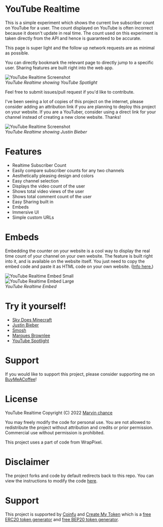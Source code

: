 # YouTube Realtime

This is a simple experiment which shows the current live subscriber count on YouTube for a user. The count displayed on YouTube is often incorrect because it doesn't update in real time. The count used on this experiment is taken directly from the API and hence is guaranteed to be accurate.

This page is super light and the follow up network requests are as minimal as possible.

You can directly bookmark the relevant page to directly jump to a specific user. Sharing features are built right into the web app.

![YouTube Realtime Screenshot](res/Example1.png)<br/>
_YouTube Realtime showing YouTube Spotlight_

Feel free to submit issues/pull request if you'd like to contribute.

I've been seeing a lot of copies of this project on the internet, please consider adding an attribution link if you are planning to deploy this project on your website. If you are a YouTuber, consider using a direct link for your channel instead of creating a new clone website. Thanks!

![YouTube Realtime Screenshot](res/Example2.png)<br/>
_YouTube Realtime showing Justin Bieber_

# Features

- Realtime Subscriber Count
- Easily compare subscriber counts for any two channels
- Aesthetically pleasing design and colors
- Easy channel selection
- Displays the video count of the user
- Shows total video views of the user
- Shows total comment count of the user
- Easy Sharing built in
- Embeds
- Immersive UI
- Simple custom URLs

# Embeds

Embedding the counter on your website is a cool way to display the real time count of your channel on your own website. The feature is built right into it, and is available on the website itself. You just need to copy the embed code and paste it as HTML code on your own website. ([Info here.](https://counts.live/embeds))

![YouTube Realtime Embed Small](https://static.counts.live/images/examples/embeds/small.png)<br/>
![YouTube Realtime Embed Large](https://static.counts.live/images/examples/embeds/large.png)<br/>
_YouTube Realtime Embed_

# Try it yourself!

- [Sky Does Minecraft](https://fiverr26326.github.io/youtube-realtime/#!/SkyDoesMinecraft "Sky Does Minecraft's Realtime Subscriber Count on YouTube")
- [Justin Bieber](https://fiverr26326.github.io/youtube-realtime/#!/UCHkj014U2CQ2Nv0UZeYpE_A "Justin Bieber's Realtime Subscriber Count on YouTube")
- [Smosh](https://fiverr26326.github.io/youtube-realtime/#!/Smosh "Smosh's Realtime Subscriber Count on YouTube")
- [Marques Brownlee](https://fiverr26326.github.ioyoutube-realtime/#!/MarquesBrownlee "Marques Brownlee's Realtime Subscriber Count on YouTube")
- [YouTube Spotlight](https://fiverr26326.github.io/youtube-realtime/#!/UCBR8-60-B28hp2BmDPdntcQ "YouTube Spotlight's Realtime Subscriber Count on YouTube")

# Support

If you would like to support this project, please consider supporting me on [BuyMeACoffee](https://www.buymeacoffee.com/)!

# License

YouTube Realtime Copyright (C) 2022 [Marvin chance](https://fiverr26326.github.io/)

You may freely modify the code for personal use. You are not allowed to redistribute the project without attribution and credits or prior permission. Commercial use without permission is prohibited.

This project uses a part of code from WrapPixel.

# Disclaimer

The project forks and code by default redirects back to this repo. You can view the instructions to modify the code [here](https://github.com/fiverr26326/youtube-realtime/issues/14#issuecomment-247537299).

# Support

This project is supported by [Coinfu](https://www.coinfu.app/) and [Create My Token](https://www.coinfu.app/) which is a [free ERC20 token generator](https://www.coinfu.app/create-token/) and [free BEP20 token generator](https://www.coinfu.app/create-token/).
